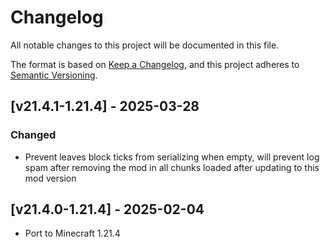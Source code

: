 # Changelog
All notable changes to this project will be documented in this file.

The format is based on [Keep a Changelog](https://keepachangelog.com/en/1.0.0/),
and this project adheres to [Semantic Versioning](https://semver.org/spec/v2.0.0.html).

## [v21.4.1-1.21.4] - 2025-03-28
### Changed
- Prevent leaves block ticks from serializing when empty, will prevent log spam after removing the mod in all chunks loaded after updating to this mod version

## [v21.4.0-1.21.4] - 2025-02-04
- Port to Minecraft 1.21.4
